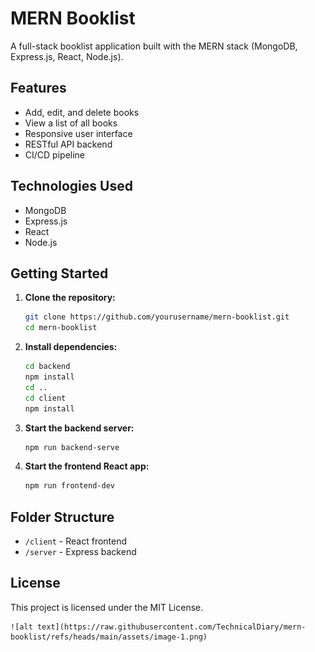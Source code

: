 # MERN Booklist

A full-stack booklist application built with the MERN stack (MongoDB, Express.js, React, Node.js).

## Features

- Add, edit, and delete books
- View a list of all books
- Responsive user interface
- RESTful API backend
- CI/CD pipeline 

## Technologies Used

- MongoDB
- Express.js
- React
- Node.js

## Getting Started

1. **Clone the repository:**
    ```bash
    git clone https://github.com/yourusername/mern-booklist.git
    cd mern-booklist
    ```

2. **Install dependencies:**
    ```bash
    cd backend
    npm install
    cd ..
    cd client
    npm install
    ```

3. **Start the backend server:**
    ```bash
    npm run backend-serve
    ```

4. **Start the frontend React app:**
    ```bash
    npm run frontend-dev
    ```

## Folder Structure

- `/client` - React frontend
- `/server` - Express backend

## License

This project is licensed under the MIT License.

    ![alt text](https://raw.githubusercontent.com/TechnicalDiary/mern-booklist/refs/heads/main/assets/image-1.png)
